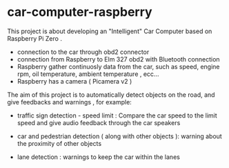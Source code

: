 # car-computer-raspberry

This project is about developing an "Intelligent" Car Computer based on Raspberry Pi Zero .

- connection to the car through obd2 connector 
- connection from Raspberry to Elm 327 obd2 with Bluetooth connection
- Raspberry gather continuosly data from the car, such as speed, engine rpm, oil temperature, ambient temperature , ecc...
- Raspberry has a camera ( Picamera v2 )


The aim of this project is to automatically detect objects on the road, and give feedbacks and warnings , for example:

- traffic sign detection - speed limit : Compare the car speed to the limit speed and give audio feedback through the car speakers

- car and pedestrian detection ( along with other objects ): warning about the proximity of other objects 

- lane detection : warnings to keep the car within the lanes

